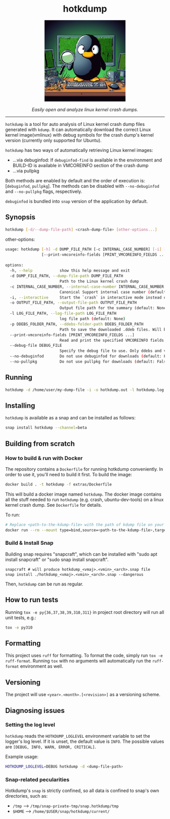 <div align="center">

# hotkdump

<img src="extras/img/hotkdump-logo.png">

<i>Easily open and analyze linux kernel crash dumps.</i>
</div>

****

`hotkdump` is a tool for auto analysis of Linux kernel crash dump files generated with `kdump`. It can automatically download the correct Linux kernel image(vmlinux) with debug symbols for the crash dump's kernel version (currently only supported for Ubuntu).

`hotkdump` has two ways of automatically retrieving Linux kernel images:

- ...via debuginfod: If `debuginfod-find` is available in the environment and BUILD-ID is available in VMCOREINFO section of the crash dump
- ...via pullpkg

Both methods are enabled by default and the order of execution is: [`debuginfod`, `pullpkg`]. The methods can be disabled with `--no-debuginfod` and `--no-pullpkg` flags, respectively.

`debuginfod` is bundled into `snap` version of the application by default.

## Synopsis

```bash
hotkdump [-d/--dump-file-path] <crash-dump-file> [other-options...]
```

other-options:

```bash
usage: hotkdump [-h] -d DUMP_FILE_PATH [-c INTERNAL_CASE_NUMBER] [-i] [-o OUTPUT_FILE_PATH] [-l LOG_FILE_PATH] [-p DDEBS_FOLDER_PATH]
                [--print-vmcoreinfo-fields [PRINT_VMCOREINFO_FIELDS ...]] [--debug-file DEBUG_FILE] [--no-debuginfod | --no-pullpkg]

options:
  -h, --help            show this help message and exit
  -d DUMP_FILE_PATH, --dump-file-path DUMP_FILE_PATH
                        Path to the Linux kernel crash dump
  -c INTERNAL_CASE_NUMBER, --internal-case-number INTERNAL_CASE_NUMBER
                        Canonical Support internal case number (default: 0)
  -i, --interactive     Start the `crash` in interactive mode instead of printing summary (default: False)
  -o OUTPUT_FILE_PATH, --output-file-path OUTPUT_FILE_PATH
                        Output file path for the summary (default: None)
  -l LOG_FILE_PATH, --log-file-path LOG_FILE_PATH
                        log file path (default: None)
  -p DDEBS_FOLDER_PATH, --ddebs-folder-path DDEBS_FOLDER_PATH
                        Path to save the downloaded .ddeb files. Will be created if the specified path is absent. (default: None)
  --print-vmcoreinfo-fields [PRINT_VMCOREINFO_FIELDS ...]
                        Read and print the specified VMCOREINFO fields from the given kernel crash dump, then exit.
  --debug-file DEBUG_FILE
                        Specify the debug file to use. Only ddebs and vmlinux files are supported. (default: None)
  --no-debuginfod       Do not use debuginfod for downloads (default: False)
  --no-pullpkg          Do not use pullpkg for downloads (default: False)
```

## Running

```bash
hotkdump -d /home/user/my-dump-file -i -o hotkdump.out -l hotkdump.log -p /tmp/ddebs
```

## Installing

`hotkdump` is available as a snap and can be installed as follows:

```bash
snap install hotkdump --channel=beta
```

## Building from scratch

### How to build & run with Docker

The repository contains a `Dockerfile` for running hotkdump conveniently. In order to use it, you'll need to build it first. To build the image:

```bash
docker build . -t hotkdump -f extras/Dockerfile
```

This will build a docker image named `hotkdump`. The docker image contains all the stuff needed to run `hotkdump` (e.g. crash, ubuntu-dev-tools) on a linux kernel crash dump. See `Dockerfile` for details.

To run:

```bash
# Replace <path-to-the-kdump-file> with the path of kdump file on your host
docker run --rm --mount type=bind,source=<path-to-the-kdump-file>,target=/tmp/crash-dumpv,readonly -it hotkdump bash -c "cd /tmp && UBUNTUTOOLS_UBUNTU_DDEBS_MIRROR= hotkdump -d /tmp/crash-dumpv -c 0 && cat hotkdump.out"
```

### Build & Install Snap

Building snap requires "snapcraft", which can be installed with "sudo apt install snapcraft" or "sudo snap install snapcraft".

```text
snapcraft # will produce hotkdump_<vmaj>.<vmin>_<arch>.snap file
snap install ./hotkdump_<vmaj>.<vmin>_<arch>.snap --dangerous
```

Then, `hotkdump` can be run as regular.

## How to run tests

Running `tox -e py{36,37,38,39,310,311}` in project root directory will run all unit tests, e.g.:

```bash
tox -e py310
```

## Formatting

This project uses `ruff` for formatting. To format the code, simply run `tox -e ruff-format`. Running `tox` with no arguments will automatically run the `ruff-format` environment as well.

## Versioning

The project will use `<year>.<month>.[<revision>]` as a versioning scheme.

## Diagnosing issues

### Setting the log level

`hotkdump` reads the `HOTKDUMP_LOGLEVEL` environment variable to set the logger's log level. If it is unset, the default value is `INFO`. The possible values are `[DEBUG, INFO, WARN, ERROR, CRITICAL]`.

Example usage:

```bash
HOTKDUMP_LOGLEVEL=DEBUG hotkdump -d <dump-file-path>
```

### Snap-related pecularities

Hotkdump's `snap` is strictly confined, so all data is confined to snap's own directories, such as:

- `/tmp` --> `/tmp/snap-private-tmp/snap.hotkdump/tmp`
- `$HOME` --> `/home/$USER/snap/hotkdump/current/`

[hotkdump-logo]: extras/img/hotkdump-logo.png
